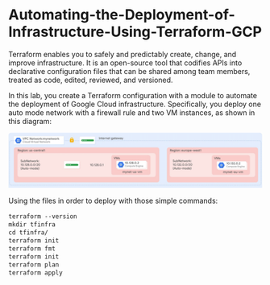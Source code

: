 # Automating-the-Deployment-of-Infrastructure-Using-Terraform-GCP
Terraform enables you to safely and predictably create, change, and improve infrastructure. It is an open-source tool that codifies APIs into declarative configuration files that can be shared among team members, treated as code, edited, reviewed, and versioned.

In this lab, you create a Terraform configuration with a module to automate the deployment of Google Cloud infrastructure. Specifically, you deploy one auto mode network with a firewall rule and two VM instances, as shown in this diagram:

![Image of Sample](diagram.png?raw=true)

Using the files in order to deploy with those simple commands:
```script
terraform --version
mkdir tfinfra
cd tfinfra/
terraform init
terraform fmt
terraform init
terraform plan
terraform apply
```
